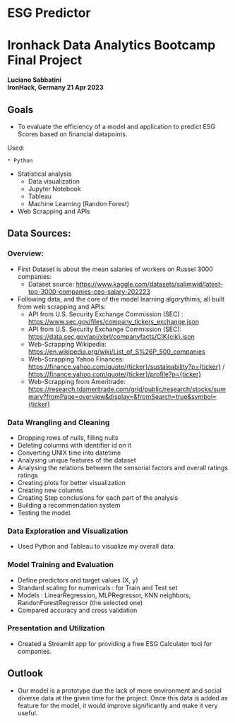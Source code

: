 # ESG Predictor

# Ironhack Data Analytics Bootcamp Final Project

**Luciano Sabbatini**  
**IronHack, Germany 21 Apr 2023**

## Goals

* To evaluate the efficiency of a model and application to predict ESG Scores based on financial datapoints. 

Used:

	* Python
  * Statistical analysis
	* Data visualization
	* Jupyter Notebook
	* Tableau
	* Machine Learning (Randon Forest)
  * Web Scrapping and APIs
  
  ## Data Sources:

### Overview: 
* First Dataset is about the mean salaries of workers on Russel 3000 companies:
	* Dataset source: https://www.kaggle.com/datasets/salimwid/latest-top-3000-companies-ceo-salary-202223
* Following data, and the core of the model learning algorythims, all built from web scrapping and APIs:
  * API from U.S. Security Exchange Commission (SEC) : https://www.sec.gov/files/company_tickers_exchange.json
  * API from U.S. Security Exchange Commission (SEC): https://data.sec.gov/api/xbrl/companyfacts/CIK{cik}.json
  * Web-Scrapping Wikipedia: https://en.wikipedia.org/wiki/List_of_S%26P_500_companies
  * Web-Scrapping Yahoo Finances: https://finance.yahoo.com/quote/{ticker}/sustainability?p={ticker} / https://finance.yahoo.com/quote/{ticker}/profile?p={ticker}
  * Web-Scrapping from Ameritrade: https://research.tdameritrade.com/grid/public/research/stocks/summary?fromPage=overview&display=&fromSearch=true&symbol={ticker}

 
### Data Wrangling and Cleaning
  
- Dropping rows of nulls, filling nulls
- Deleting  columns with identifier id on it 
- Converting UNIX time into datetime
- Analysing unique features of the dataset 
- Analysing the relations between the sensorial factors and overall ratings ratings
- Creating plots for better visualization
- Creating new columns
- Creating Step conclusions for each part of the analysis
- Building a recommendation system
- Testing the model.

### Data Exploration and Visualization
- Used Python and Tableau to visualize my overall data.

### Model Training and Evaluation
- Define predictors and target values (X, y)
- Standard scaling for numericals : for Train and Test set
- Models : LinearRegression, MLPRegressor, KNN neighbors, RandonForestRegressor (the selected one)
- Compared accuracy and cross validation 

### Presentation and Utilization
- Created a Streamlit app for providing a free ESG Calculator tool for companies.

## Outlook

- Our model is a prototype due the lack of more environment and social diverse data at the given time for the project. Once this data is added as feature for the model, it would improve significantly and make it very useful.

